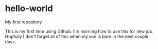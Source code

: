 # hello-world
My first repository

This is my first time using Github. I'm learning how to use this for new job.
Hopfully I don't forget all of this when my son is born in the next couple days.
